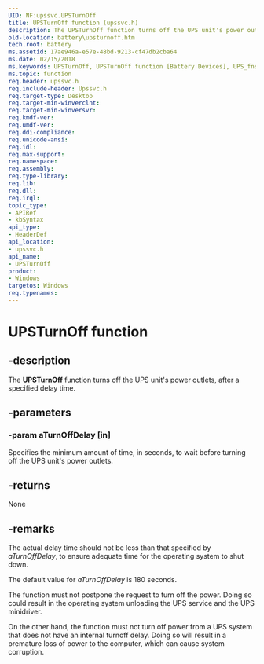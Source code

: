 ```yaml
---
UID: NF:upssvc.UPSTurnOff
title: UPSTurnOff function (upssvc.h)
description: The UPSTurnOff function turns off the UPS unit's power outlets, after a specified delay time.
old-location: battery\upsturnoff.htm
tech.root: battery
ms.assetid: 17ae946a-e57e-48bd-9213-cf47db2cba64
ms.date: 02/15/2018
ms.keywords: UPSTurnOff, UPSTurnOff function [Battery Devices], UPS_fns_ab585909-7eee-470f-b33f-6045f839ceed.xml, battery.upsturnoff, upssvc/UPSTurnOff
ms.topic: function
req.header: upssvc.h
req.include-header: Upssvc.h
req.target-type: Desktop
req.target-min-winverclnt: 
req.target-min-winversvr: 
req.kmdf-ver: 
req.umdf-ver: 
req.ddi-compliance: 
req.unicode-ansi: 
req.idl: 
req.max-support: 
req.namespace: 
req.assembly: 
req.type-library: 
req.lib: 
req.dll: 
req.irql: 
topic_type:
- APIRef
- kbSyntax
api_type:
- HeaderDef
api_location:
- upssvc.h
api_name:
- UPSTurnOff
product:
- Windows
targetos: Windows
req.typenames: 
---
```


# UPSTurnOff function


## -description


The <b>UPSTurnOff</b> function turns off the UPS unit's power outlets, after a specified delay time.


## -parameters




### -param aTurnOffDelay [in]

Specifies the minimum amount of time, in seconds, to wait before turning off the UPS unit's power outlets.


## -returns



None




## -remarks



The actual delay time should not be less than that specified by <i>aTurnOffDelay</i>, to ensure adequate time for the operating system to shut down. 

The default value for <i>aTurnOffDelay</i> is 180 seconds.

The function must not postpone the request to turn off the power. Doing so could result in the operating system unloading the UPS service and the UPS minidriver.

On the other hand, the function must not turn off power from a UPS system that does not have an internal turnoff delay. Doing so will result in a premature loss of power to the computer, which can cause system corruption.



